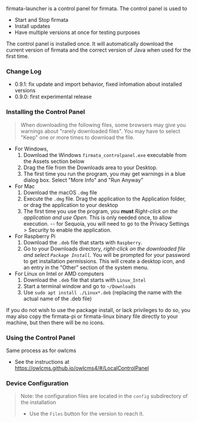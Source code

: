 firmata-launcher is a control panel for firmata.  The control panel is used to

- Start and Stop firmata
- Install updates
- Have multiple versions at once for testing purposes

The control panel is installed once. It will automatically download the current version of firmata and the correct version of Java when used for the first time.

### Change Log

- 0.9.1: fix update and import behavior, fixed infomation about installed versions
- 0.9.0: first experimental release

### Installing the Control Panel

> When downloading the following files, some browsers may give you warnings about "rarely downloaded files".   You may have to select "Keep" one or more times to download the file.

- For Windows, 
  1. Download the Windows `firmata_controlpanel.exe` executable from the Assets section below
  2. Drag the file from the Downloads area to your Desktop. 
  3. The first time you run the program, you may get warnings in a blue dialog box.  Select "More Info" and "Run Anyway"
- For Mac
  1. Download the macOS `.dmg`  file
  4. Execute the `.dmg` file.  Drag the application to the Application folder, or drag the application to your desktop
  5. The first time you use the program, you **must** *Right-click on the application and use Open.*  This is only needed once, to allow execution.
    -- for Sequoia, you will need to go to the Privacy Settings > Security to enable the application.
- For Raspberry Pi
  1. Download the `.deb` file that starts with `Raspberry`.
  2. Go to your Downloads directory, *right-click on the downloaded file and select `Package Install`.*
     You will be prompted for your password to get installation permissions. This will create a desktop icon, and an entry in the "Other" section of the system menu.
- For Linux on Intel or AMD computers
  1. Download the `.deb` file that starts with `Linux_Intel`
  2. Start a terminal window and go to `~/Downloads`
  6. Use `sudo apt install ./Linux*.deb` (replacing the name with the actual name of the .deb file)

If you do not wish to use the package install, or lack privileges to do so, you may also copy the firmata-pi or firmata-linux binary file directly to your machine, but then there will be no icons.

### Using the Control Panel

Same process as for owlcms
- See the instructions at https://owlcms.github.io/owlcms4/#/LocalControlPanel

### Device Configuration

> Note: the configuration files are located in the `config` subdirectory of the installation
> - Use the `Files` button for the version to reach it.
